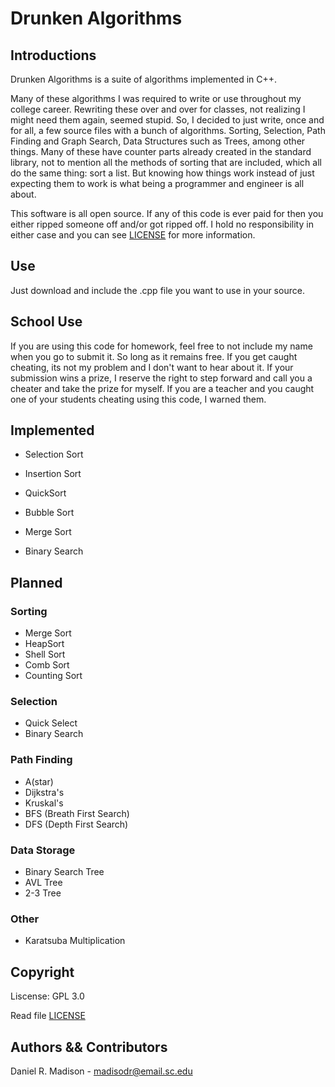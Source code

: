# Drunken Algorithms
## Introductions
Drunken Algorithms is a suite of algorithms implemented in C++. 

Many of these algorithms I was required to write or use throughout
my college career. Rewriting these over and over for classes, not
realizing I might need them again, seemed stupid. So, I decided to
just write, once and for all, a few source files with a bunch of
algorithms. Sorting, Selection, Path Finding and Graph Search, 
Data Structures such as Trees, among other things. Many of these
have counter parts already created in the standard library, not to
mention all the methods of sorting that are included, which all do
the same thing: sort a list. But knowing how things work instead 
of just expecting them to work is what being a programmer and 
engineer is all about.

This software is all open source. If any of this code is ever paid 
for then you either ripped someone off and/or got ripped off. I 
hold no responsibility in either case and you can see [LICENSE](LISCENSE)
for more information.

## Use
Just download and include the .cpp file you want to use in your source.

## School Use
If you are using this code for homework, feel free to not include my name
when you go to submit it. So long as it remains free. If you get caught
cheating, its not my problem and I don't want to hear about it. If your
submission wins a prize, I reserve the right to step forward and call you
a cheater and take the prize for myself. If you are a teacher and you
caught one of your students cheating using this code, I warned them.

## Implemented

+ Selection Sort
+ Insertion Sort
+ QuickSort
+ Bubble Sort
+ Merge Sort

+ Binary Search

## Planned
    
### Sorting

+ Merge Sort
+ HeapSort
+ Shell Sort
+ Comb Sort
+ Counting Sort

### Selection

+ Quick Select
+ Binary Search

### Path Finding

+ A(star)
+ Dijkstra's
+ Kruskal's
+ BFS (Breath First Search)
+ DFS (Depth First Search)
    
### Data Storage

+ Binary Search Tree
+ AVL Tree
+ 2-3 Tree

### Other
    
+ Karatsuba Multiplication

## Copyright
Liscense: GPL 3.0

Read file [LICENSE](LICENSE)

## Authors && Contributors
Daniel R. Madison - madisodr@email.sc.edu
